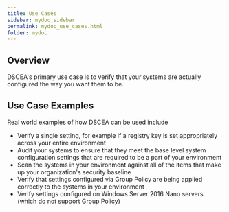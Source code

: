 ```yaml
---
title: Use Cases
sidebar: mydoc_sidebar
permalink: mydoc_use_cases.html
folder: mydoc
---
```


## Overview

DSCEA's primary use case is to verify that your systems are actually configured the way you want them to be.  

## Use Case Examples

Real world examples of how DSCEA can be used include

* Verify a single setting, for example if a registry key is set appropriately across your entire environment
* Audit your systems to ensure that they meet the base level system configuration settings that are required to be a part of your environment
* Scan the systems in your environment against all of the items that make up your organization's security baseline
* Verify that settings configured via Group Policy are being applied correctly to the systems in your environment
* Verify settings configured on Windows Server 2016 Nano servers (which do not support Group Policy)